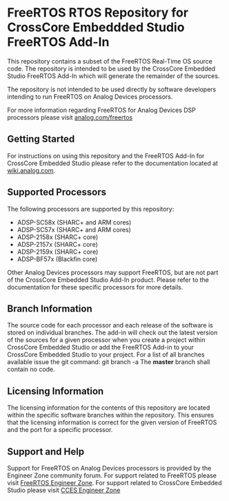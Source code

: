 # FreeRTOS RTOS Repository for CrossCore Embeddded Studio FreeRTOS Add-In

This repository contains a subset of the FreeRTOS Real-Time OS source code.
The repository is intended to be used by the CrossCore Embedded Studio FreeRTOS Add-In which will generate the remainder of the sources.

The repository is not intended to be used directly by software developers intending to run FreeRTOS on Analog Devices processors.

For more information regarding FreeRTOS for Analog Devices DSP processors please visit [analog.com/freertos](http://www.analog.com/freertos)

## Getting Started
For instructions on using this repository and the FreeRTOS Add-In for CrossCore Embedded Studio please refer to the documentation located at [wiki.analog.com](https://wiki.analog.com/resources/tools-software/freertos/freertos-addin).

## Supported Processors
The following processors are supported by this repository:
* ADSP-SC58x (SHARC+ and ARM cores)
* ADSP-SC57x (SHARC+ and ARM cores)
* ADSP-2158x (SHARC+ core)
* ADSP-2157x (SHARC+ core)
* ADSP-2159x (SHARC+ core)
* ADSP-BF57x (Blackfin core)

Other Analog Devices processors may support FreeRTOS, but are not part of the CrossCore Embedded Studio Add-In product. Please refer to the documentation for these specific processors for more details.

## Branch Information
The source code for each processor and each release of the software is stored on individual branches.
The add-in will check out the latest version of the sources for a given processor when you create a project within CrossCore Embedded Studio or add the FreeRTOS Add-in to your CrossCore Embedded Studio to your project.
For a list of all branches available issue the git command: git branch -a
The **master** branch shall contain no code.

## Licensing Information
The licensing information for the contents of this repository are located within the specific software branches within the repository. This ensures that the licensing information is correct for the given version of FreeRTOS and the port for a specific processor.

## Support and Help
Support for FreeRTOS on Analog Devices processors is provided by the Engineer Zone community forum.
For support related to FreeRTOS please visit [FreeRTOS Engineer Zone](https://ez.analog.com/dsp/software-and-development-tools/freertos/).
For support related to CrossCore Embedded Studio please visit [CCES Engineer Zone](https://ez.analog.com/dsp/software-and-development-tools/cces/)
